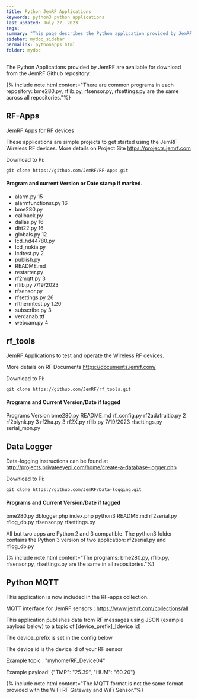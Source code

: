 ```yaml
---
title: Python JemRF Applications
keywords: python3 python applications
last_updated: July 27, 2023
tags:
summary: "This page describes the Python application provided by JemRF to test and use RF Sensors on Raspberry Pi's and Orange Pi Zero microcomputers."
sidebar: mydoc_sidebar
permalink: pythonapps.html
folder: mydoc
---
```


The Python Applications provided by JemRF are available for download from the JemRF Github repository.

{% include note.html content="There are common programs in each repository: bme280.py, rflib.py, rfsensor.py, rfsettings.py are the same across all repositories."%}

## RF-Apps
JemRF Apps for RF devices

These applications are simple projects to get started using the JemRF Wireless RF devices.
More details on Project Site  https://projects.jemrf.com

Download to Pi:

    git clone https://github.com/JemRF/RF-Apps.git


#### Program and current Version or Date stamp if marked.
* alarm.py            15
* alarmfunctionsr.py  16
* bme280.py
* callback.py
* dallas.py           16
* dht22.py            16
* globals.py          12
* lcd_hd44780.py
* lcd_nokia.py
* lcdtest.py          2
* publish.py
* README.md
* restarter.py
* rf2mqtt.py          3
* rflib.py            7/19/2023
* rfsensor.py
* rfsettings.py       26
* rfthermtest.py      1.20
* subscribe.py        3
* verdanab.ttf
* webcam.py           4

## rf_tools
JemRF Applications to test and operate the Wireless RF devices.

More details on RF Documents  https://documents.jemrf.com/

Download to Pi:

    git clone https://github.com/JemRF/rf_tools.git

#### Programs and Current Version/Date if tagged

Programs Version
bme280.py
README.md
rf_config.py
rf2adafruitio.py    2
rf2blynk.py         3
rf2ha.py            3
rf2X.py
rflib.py            7/19/2023
rfsettings.py
serial_mon.py


## Data Logger
Data-logging instructions can be found at http://projects.privateeyepi.com/home/create-a-database-logger.php

Download to Pi:

    git clone https://github.com/JemRF/Data-logging.git

#### Programs and Current Version/Date if tagged
bme280.py
dblogger.php
index.php
python3
README.md
rf2serial.py
rflog_db.py
rfsensor.py
rfsettings.py

All but two apps are Python 2 and 3 compatible.
The python3 folder contains the Python 3 version of two application: rf2serial.py and rflog_db.py

{% include note.html content="The programs: bme280.py, rflib.py, rfsensor.py, rfsettings.py are the same in all repositories."%}

## Python MQTT
This application is now included in the RF-apps collection.

MQTT interface for JemRF sensors : https://www.jemrf.com/collections/all

This application publishes data from RF messages using JSON (example payload below) to a topic of [device_prefix]_[device id]

The device_prefix is set in the config below

The device id is the device id of your RF sensor

Example topic : "myhome/RF_Device04"

Example payload: {"TMP": "25.39", "HUM": "60.20"}

{% include note.html content="The MQTT format is not the same format provided with the WiFi RF Gateway and WiFi Sensor."%}